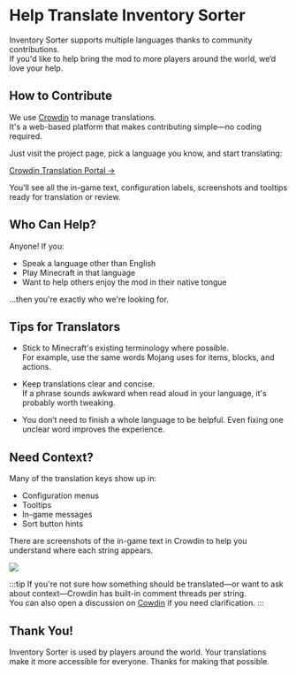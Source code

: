 # Help Translate Inventory Sorter

Inventory Sorter supports multiple languages thanks to community contributions.  
If you'd like to help bring the mod to more players around the world, we’d love your help.

## How to Contribute

We use [Crowdin](https://crowdin.com/project/inventory-sorter) to manage translations.  
It's a web-based platform that makes contributing simple—no coding required.

Just visit the project page, pick a language you know, and start translating:

[Crowdin Translation Portal →](https://crowdin.com/project/inventory-sorter)

You’ll see all the in-game text, configuration labels, screenshots and tooltips ready for translation or review.

## Who Can Help?

Anyone! If you:

- Speak a language other than English
- Play Minecraft in that language
- Want to help others enjoy the mod in their native tongue

…then you're exactly who we're looking for.

## Tips for Translators

- Stick to Minecraft's existing terminology where possible.  
  For example, use the same words Mojang uses for items, blocks, and actions.

- Keep translations clear and concise.  
  If a phrase sounds awkward when read aloud in your language, it's probably worth tweaking.

- You don’t need to finish a whole language to be helpful. Even fixing one unclear word improves the experience.

## Need Context?

Many of the translation keys show up in:

- Configuration menus
- Tooltips
- In-game messages
- Sort button hints

There are screenshots of the in-game text in Crowdin to help you understand where each string appears.

![](/img/translate/crowdin-context.png)

:::tip
If you're not sure how something should be translated—or want to ask about context—Crowdin has built-in comment threads per string.  
You can also open a discussion on [Cowdin](https://crowdin.com/project/inventory-sorter/discussions) if you need clarification.
:::

## Thank You!

Inventory Sorter is used by players around the world. Your translations make it more accessible for everyone.
Thanks for making that possible.
